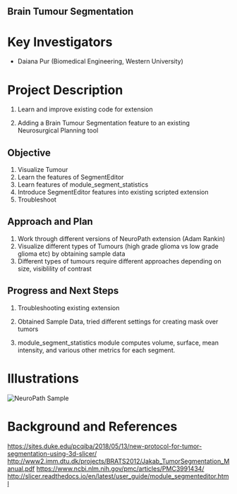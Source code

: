 
## Brain Tumour Segmentation
# Key Investigators
- Daiana Pur (Biomedical Engineering, Western University)

# Project Description
1. Learn and improve existing code for extension

2. Adding a Brain Tumour Segmentation feature to an existing Neurosurgical Planning tool

## Objective
1. Visualize Tumour
2. Learn the features of SegmentEditor
3. Learn features of module_segment_statistics
4. Introduce SegmentEditor features into existing scripted extension
5. Troubleshoot


## Approach and Plan

1. Work through different versions of NeuroPath extension (Adam Rankin)
2. Visualize different types of Tumours (high grade glioma vs low grade glioma etc) by obtaining sample data
3. Different types of tumours require different approaches depending on size, visiblility of contrast


## Progress and Next Steps
1. Troubleshooting existing extension

2. Obtained Sample Data, tried different settings for creating mask over tumors

3.  module_segment_statistics module computes volume, surface, mean intensity, and various other metrics for each segment.


# Illustrations

![NeuroPath Sample](download.jpeg)

# Background and References

https://sites.duke.edu/pcqiba/2018/05/13/new-protocol-for-tumor-segmentation-using-3d-slicer/
http://www2.imm.dtu.dk/projects/BRATS2012/Jakab_TumorSegmentation_Manual.pdf
https://www.ncbi.nlm.nih.gov/pmc/articles/PMC3991434/
http://slicer.readthedocs.io/en/latest/user_guide/module_segmenteditor.html
